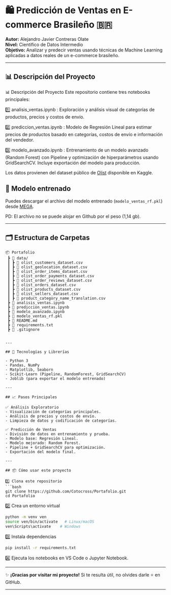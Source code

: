
# 🛍️ Predicción de Ventas en E-commerce Brasileño 🇧🇷

**Autor:** Alejandro Javier Contreras Olate  
**Nivel:** Científico de Datos Intermedio  
**Objetivo:** Analizar y predecir ventas usando técnicas de Machine Learning aplicadas a datos reales de un e-commerce brasileño.

---

## 📊 Descripción del Proyecto

📊 Descripción del Proyecto
Este repositorio contiene tres notebooks principales:


1️⃣ analisis_ventas.ipynb :	Exploración y análisis visual de categorías de productos, precios y costos de envío.

2️⃣ prediccion_ventas.ipynb :	Modelo de Regresión Lineal para estimar precios de productos basado en categorías, costos de envío e información del vendedor.

3️⃣ modelo_avanzado.ipynb : Entrenamiento de un modelo avanzado (Random Forest) con Pipeline y optimización de hiperparámetros usando GridSearchCV. Incluye exportación del modelo para producción.

Los datos provienen del dataset público de [Olist](https://www.kaggle.com/datasets/olistbr/brazilian-ecommerce) disponible en Kaggle.

## 🤖 **Modelo entrenado**

Puedes descargar el archivo del modelo entrenado (`modelo_ventas_rf.pkl`) desde [MEGA](https://mega.nz/file/GLgFSYAK#xaeUEvgrHDQKX0oLVXxQW99E6bimnATZuNVv7MpsoJg).

PD: El archivo no se puede alojar en Github por el peso (1,14 gb).

---

## 🗂️ Estructura de Carpetas

```
📦 Portafolio
 ┣ 📁 data/
 ┃ ┣ 📄 olist_customers_dataset.csv
 ┃ ┣ 📄 olist_geolocation_dataset.csv
 ┃ ┣ 📄 olist_order_items_dataset.csv
 ┃ ┣ 📄 olist_order_payments_dataset.csv
 ┃ ┣ 📄 olist_order_reviews_dataset.csv
 ┃ ┣ 📄 olist_orders_dataset.csv
 ┃ ┣ 📄 olist_products_dataset.csv
 ┃ ┣ 📄 olist_sellers_dataset.csv
 ┃ ┣ 📄 product_category_name_translation.csv
 ┣ 📄 analisis_ventas.ipynb
 ┣ 📄 prediccion_ventas.ipynb
 ┣ 📄 modelo_avanzado.ipynb
 ┣ 📄 modelo_ventas_rf.pkl
 ┣ 📄 README.md
 ┣ 📄 requirements.txt
 ┣ 📄 .gitignore


---

## 🚀 Tecnologías y Librerías

- Python 3
- Pandas, NumPy
- Matplotlib, Seaborn
- Scikit-Learn (Pipeline, RandomForest, GridSearchCV)
- Joblib (para exportar el modelo entrenado)

---

## 📈 Pasos Principales

✅ Análisis Exploratorio
- Visualización de categorías principales.
- Análisis de precios y costos de envío.
- Limpieza de datos y codificación de categorías.

✅ Predicción de Ventas
- División de datos en entrenamiento y prueba.
- Modelo base: Regresión Lineal.
- Modelo mejorado: Random Forest.
- Pipeline + GridSearchCV para optimización.
- Exportación del modelo final.

---

## 📦 Cómo usar este proyecto

1️⃣ Clona este repositorio  
```bash
git clone https://github.com/Cotocross/Portafolio.git
cd Portafolio
```

2️⃣ Crea un entorno virtual  
```bash
python -m venv ven
source ven/bin/activate   # Linux/macOS
ven\Scripts\activate    # Windows
```

3️⃣ Instala dependencias  
```bash
pip install -r requirements.txt
```

4️⃣ Ejecuta los notebooks en VS Code o Jupyter Notebook.

---

✨ **¡Gracias por visitar mi proyecto!** Si te resulta útil, no olvides darle ⭐️ en GitHub.

---

